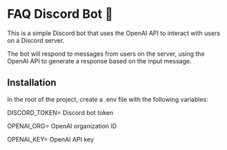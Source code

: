 # FAQ Discord Bot :hugs:
This is a simple Discord bot that uses the OpenAI API to interact with users on a Discord server. 
<p> The bot will respond to messages from users on the server, using the OpenAI API to generate a response based on the input message.

## Installation ##

In the root of the project, create a .env file with the following variables:

<p> DISCORD_TOKEN= Discord bot token
<p> OPENAI_ORG= OpenAI organization ID
<p> OPENAI_KEY= OpenAI API key
